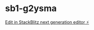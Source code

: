 # sb1-g2ysma

[Edit in StackBlitz next generation editor ⚡️](https://stackblitz.com/~/github.com/dev62229/sb1-g2ysma)